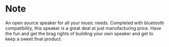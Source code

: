 # Note
An open source speaker for all your music needs. Completed with bluetooth compatibility, this speaker is a great deal at just manufacturing price. Have the fun and get the brag rights of building your own speaker and get to keep a sweet final product.
